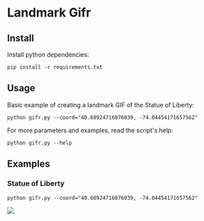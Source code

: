 # Landmark Gifr

## Install
Install python dependencies:
```
pip install -r requirements.txt
```

## Usage
Basic example of creating a landmark GIF of the Statue of Liberty:
```
python gifr.py --coord="40.68924716076039, -74.04454171657562"
```
For more parameters and examples, read the script's help:
```
python gifr.py --help
```

## Examples

### Statue of Liberty

```
python gifr.py --coord="40.68924716076039, -74.04454171657562"
```
![](examples/statue_of_liberty.gif)
